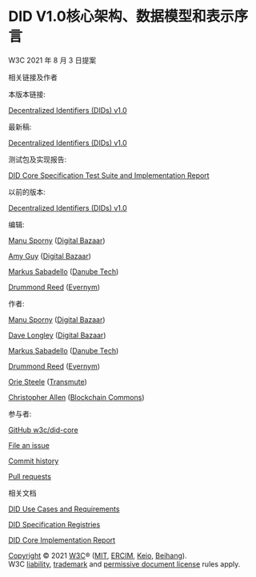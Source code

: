 # DID V1.0核心架构、数据模型和表示序言

W3C 2021 年 8 月 3 日提案

相关链接及作者

本版本链接:

[Decentralized Identifiers (DIDs) v1.0](https://www.w3.org/TR/2021/PR-did-core-20210803/ "Decentralized Identifiers (DIDs) v1.0")

最新稿:

[Decentralized Identifiers (DIDs) v1.0](https://w3c.github.io/did-core/ "Decentralized Identifiers (DIDs) v1.0")

测试包及实现报告:

[DID Core Specification Test Suite and Implementation Report](https://w3c.github.io/did-test-suite/ "DID Core Specification Test Suite and Implementation Report")

以前的版本:

[Decentralized Identifiers (DIDs) v1.0](https://www.w3.org/TR/2021/CRD-did-core-20210730/ "Decentralized Identifiers (DIDs) v1.0")

编辑:

[Manu Sporny](http://manu.sporny.org/ "Manu Sporny") ([Digital Bazaar](https://digitalbazaar.com/ "Digital Bazaar"))

[Amy Guy](https://rhiaro.co.uk/ "Amy Guy") ([Digital Bazaar](https://digitalbazaar.com/ "Digital Bazaar"))

[Markus Sabadello](https://www.linkedin.com/in/markus-sabadello-353a0821 "Markus Sabadello") ([Danube Tech](https://danubetech.com/ "Danube Tech"))

[Drummond Reed](https://www.linkedin.com/in/drummondreed/ "Drummond Reed") ([Evernym](https://www.evernym.com/ "Evernym"))


作者:

[Manu Sporny](http://manu.sporny.org/ "Manu Sporny") ([Digital Bazaar](https://digitalbazaar.com/ "Digital Bazaar"))

[Dave Longley](https://github.com/dlongley "Dave Longley") ([Digital Bazaar](https://digitalbazaar.com/ "Digital Bazaar"))

[Markus Sabadello](https://www.linkedin.com/in/markus-sabadello-353a0821 "Markus Sabadello") ([Danube Tech](https://danubetech.com/ "Danube Tech"))

[Drummond Reed](https://www.linkedin.com/in/drummondreed/ "Drummond Reed") ([Evernym](https://www.evernym.com/ "Evernym"))

[Orie Steele](https://www.linkedin.com/in/or13b/ "Orie Steele") ([Transmute](https://www.transmute.industries/ "Transmute"))

[Christopher Allen](https://www.linkedin.com/in/christophera "Christopher Allen") ([Blockchain Commons](https://www.blockchaincommons.com/ "Blockchain Commons"))

参与者:

[GitHub w3c/did-core](https://github.com/w3c/did-core/ "GitHub w3c/did-core")

[File an issue](https://github.com/w3c/did-core/issues/ "File an issue")

[Commit history](https://github.com/w3c/did-core/commits/main "Commit history")

[Pull requests](https://github.com/w3c/did-core/pulls/ "Pull requests")

相关文档

[DID Use Cases and Requirements](https://www.w3.org/TR/did-use-cases/ "DID Use Cases and Requirements")

[DID Specification Registries](https://www.w3.org/TR/did-spec-registries/ "DID Specification Registries")

[DID Core Implementation Report](https://w3c.github.io/did-test-suite/ "DID Core Implementation Report")

[Copyright](https://www.w3.org/Consortium/Legal/ipr-notice#Copyright "Copyright") © 2021 [W3C](https://www.w3.org/ "W3C")® ([MIT](https://www.csail.mit.edu/ "MIT"), [ERCIM](https://www.ercim.eu/ "ERCIM"), [Keio](https://www.keio.ac.jp/ "Keio"), [Beihang](https://ev.buaa.edu.cn/ "Beihang")). W3C [liability](https://www.w3.org/Consortium/Legal/ipr-notice#Legal_Disclaimer "liability"), [trademark](https://www.w3.org/Consortium/Legal/ipr-notice#W3C_Trademarks "trademark") and [permissive document license](https://www.w3.org/Consortium/Legal/2015/copyright-software-and-document "permissive document license") rules apply.
